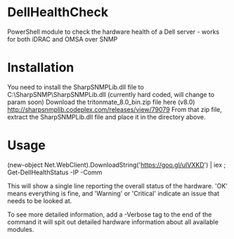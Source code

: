 # DellHealthCheck
PowerShell module to check the hardware health of a Dell server - works for both iDRAC and OMSA over SNMP

# Installation
You need to install the SharpSNMPLib.dll file to C:\SharpSNMP\SharpSNMPLib.dll (currently hard coded, will change to param soon)
Download the tritonmate_8.0_bin.zip file here (v8.0) http://sharpsnmplib.codeplex.com/releases/view/79079
From that zip file, extract the SharpSNMPLib.dll file and place it in the directory above.

# Usage
(new-object Net.WebClient).DownloadString('https://goo.gl/uIVXKD') | iex ; Get-DellHealthStatus -IP <IP Address> -Comm <Community String>

This will show a single line reporting the overall status of the hardware. 'OK' means everything is fine, and 'Warning' or 'Critical' indicate an issue that needs to be looked at. 

To see more detailed information, add a -Verbose tag to the end of the command it will spit out detailed hardware information about all available modules. 


